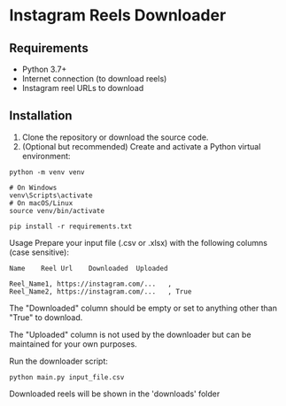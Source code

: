 # Instagram Reels Downloader

## Requirements

- Python 3.7+
- Internet connection (to download reels)
- Instagram reel URLs to download

## Installation

1. Clone the repository or download the source code.
2. (Optional but recommended) Create and activate a Python virtual environment:

```
python -m venv venv

# On Windows
venv\Scripts\activate
# On macOS/Linux
source venv/bin/activate

pip install -r requirements.txt
```

Usage
Prepare your input file (.csv or .xlsx) with the following columns (case sensitive):

```
Name	Reel Url	Downloaded	Uploaded

Reel_Name1, https://instagram.com/...	, 
Reel_Name2, https://instagram.com/...	, True	
```
The "Downloaded" column should be empty or set to anything other than "True" to download.

The "Uploaded" column is not used by the downloader but can be maintained for your own purposes.

Run the downloader script:

```
python main.py input_file.csv
```

Downloaded reels will be shown in the 'downloads' folder
